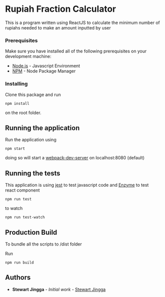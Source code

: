 # Rupiah Fraction Calculator

This is a program written using ReactJS to calculate the minimum number of rupiahs needed to make an amount inputted by user

### Prerequisites

Make sure you have installed all of the following prerequisites on your development machine:

* [Node.js](https://nodejs.org/en/download/) - Javascript Environment
* [NPM](https://www.npmjs.com/get-npm) - Node Package Manager

### Installing

Clone this package and run

```
npm install
```

on the root folder.

## Running the application

Run the application using

```
npm start
```

doing so will start a [webpack-dev-server](https://github.com/webpack/webpack-dev-server) on localhost:8080 (default)


## Running the tests

This application is using [jest](https://www.npmjs.com/package/jest) to test javascript code and [Enzyme](https://github.com/airbnb/enzyme) to test react component

```
npm run test
```

to watch

```
npm run test-watch
```

## Production Build

To bundle all the scripts to /dist folder

Run

```
npm run build
```


## Authors

* **Stewart Jingga** - *Initial work* - [Stewart Jingga](https://github.com/StewartJingga)

